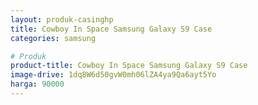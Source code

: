 ```yaml
---
layout: produk-casinghp
title: Cowboy In Space Samsung Galaxy S9 Case
categories: samsung

# Produk
product-title: Cowboy In Space Samsung Galaxy S9 Case
image-drive: 1dq8W6d50gvW0mh06lZA4ya9Qa6ayt5Yo
harga: 90000
---
```

